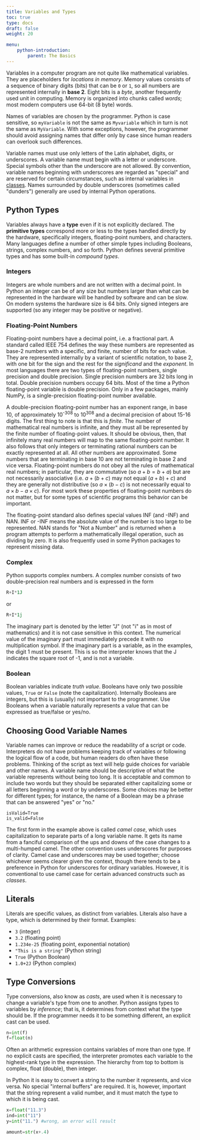 ```yaml
---
title: Variables and Types
toc: true
type: docs
draft: false
weight: 20

menu:
    python-introduction:
        parent: The Basics
---
```


Variables in a computer program are not quite like mathematical variables.  They are placeholders for _locations in memory_.  Memory values consists of a sequence of binary digits (bits) that can be `0` or `1`, so all numbers are represented internally in __base 2__.  Eight bits is a _byte_, another frequently used unit in computing.  Memory is organized into chunks called _words_; most modern computers use 64-bit (8 byte) words.   

Names of variables are chosen by the programmer.  Python is case sensitive, so `myVariable` is not the same as `Myvariable` which in turn is not the same as `MyVariable`.  With some exceptions, however, the programmer should avoid assigning names that differ only by case since human readers can overlook such differences.

Variable names must use only letters of the Latin alphabet, digits, or underscores.  A variable name must begin with a letter or underscore.  Special symbols other than the underscore are not allowed.  By convention, variable names beginning with underscores are regarded as "special" and are reserved for certain circumstances, such as internal variables in [classes](/courses/python-introduction/classes).  Names surrounded by double underscores (sometimes called "dunders") generally are used by internal Python operations. 

## Python Types

Variables always have a __type__ even if it is not explicitly declared.  The __primitive types__ correspond more or less to the types handled directly by the hardware, specifically integers, floating-point numbers, and characters.  Many languages define a number of other simple types including Booleans, strings, complex numbers, and so forth.  Python defines several primitive types and has some built-in _compound types_.

### Integers

Integers are whole numbers and are not written with a decimal point.  In Python an integer can be of any size but numbers larger than what can be represented in the hardware will be handled by software and can be slow. On modern systems the hardware size is 64 bits.  Only signed integers are supported (so any integer may be positive or negative).

### Floating-Point Numbers

Floating-point numbers have a decimal point, i.e. a fractional part. 
A standard called IEEE 754 defines the way these numbers are represented as base-2 numbers with a specific, and finite, number of bits for each value.  
They are represented internally by a variant of scientific notation, to base 2, with one bit for the sign and the rest for the _significand_ and the _exponent_. In most languages there are two types of floating-point numbers, single precision and double precision.  Single precision numbers are 32 bits long in total.  Double precision numbers occupy 64 bits.  Most of the time a Python floating-point variable is double precision.  Only in a few packages, mainly NumPy, is a single-precision floating-point number available.

A double-precision floating-point number has an exponent range, in base 10, of approximately 10<sup>-308</sup> to 10<sup>308</sup> and a decimal precision of about 15-16 digits.  The first thing to note is that this is _finite_.  The number of mathematical real numbers is infinite, and they must all be represented by the finite number of floating-point values.  It should be obvious, then, that infinitely many real numbers will map to the same floating-point number.  It also follows that only integers or terminating rational numbers can be exactly represented at all.  All other numbers are approximated.  Some numbers that are terminating in base 10 are not terminating in base 2 and vice versa.  Floating-point numbers do not obey all the rules of mathematical real numbers; in particular, they are commutative (so $a+b = b+a$) but are not necessarily associative (i.e. $a + (b+c)$ may not equal $(a + b) + c$) and they are generally not distributive (so $a \times (b-c)$ is not necessarily equal to $a \times b-a \times c$).  For most work these properties of floating-point numbers do not matter, but for some types of scientific programs this behavior can be important.

The floating-point standard also defines special values INF (and -INF) and NAN.  INF or -INF means the absolute value of the number is too large to be represented.  NAN stands for "Not a Number" and is returned when a program attempts to perform a mathematically illegal operation, such as dividing by zero.  It is also frequently used in some Python packages to represent missing data.

### Complex

Python supports complex numbers.  A complex number consists of two double-precision real numbers and is expressed in the form

```python
R+I*1J
```
or
```python
R+I*1j
```
The imaginary part is denoted by the letter "J" (not "i" as in most of mathematics) and it is not case sensitive in this context.  The numerical value of the imaginary part must immediately precede it with no multiplication symbol.  If the imaginary part is a variable, as in the examples, the digit 1 must be present.  This is so the interpreter knows that the J indicates the square root of -1, and is not a variable.

### Boolean

Boolean variables indicate _truth value_.  Booleans have only two possible values, `True` or `False` (note the capitalization).  Internally Booleans are integers, but this is (usually) not important to the programmer.  Use Booleans when a variable naturally represents a value that can be expressed as true/false or yes/no.

## Choosing Good Variable Names

Variable names can improve or reduce the readability of a script or code.  Interpreters do not have problems keeping track of variables or following the logical flow of a code, but human readers do often have these problems.  Thinking of the script as text will help guide choices for variable and other names.  A variable name should be descriptive of what the variable represents without being too long. It is acceptable and common to include two words but they should be separated either capitalizing some or all letters beginning a word or by underscores.  Some choices may be better for different types; for instance, the name of a Boolean may be a phrase that can be answered "yes" or "no."

```
isValid=True
is_valid=False
```
The first form in the example above is called _camel case_, which uses capitalization to separate parts of a long variable name. It gets its name from a fanciful comparison of the ups and downs of the case changes to a multi-humped camel.  The other convention uses underscores for purposes of clarity.  Camel case and underscores may be used together; choose whichever seems clearer given the context, though there tends to be a preference in Python for underscores for ordinary variables.  However, it is conventional to use camel case for certain advanced constructs such as _classes_.

## Literals

Literals are specific values, as distinct from variables.  Literals also have a type, which is determined by their format.  Examples:

* `3` (integer)
* `3.2` (floating point)
* `1.234e-25` (floating point, exponential notation)
* `"This is a string"` (Python string)
* `True` (Python Boolean)
* `1.0+2J` (Python complex)

## Type Conversions

Type conversions, also know as _casts_, are used when it is necessary to change a variable's type from one to another.  Python assigns types to variables by _inference_; that is, it determines from context what the type should be.  If the programmer needs it to be something different, an explicit cast can be used.

```python
n=int(f)
f=float(n)
```

Often an arithmetic expression contains variables of more than one type. If no explicit casts are specified, the interpreter promotes each variable to the highest-rank type in the expression.  The hierarchy from top to bottom is complex, float (double), then integer.

In Python it is easy to convert a string to the number it represents, and vice versa.  No special "internal buffers" are required.  It is, however, important that the string represent a valid number, and it must match the type to which it is being cast.

```python
x=float("11.3")
ind=int("11")
y=int("11.") #wrong, an error will result

amount=str(x+.4)
```
